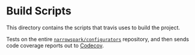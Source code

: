 # Build Scripts

This directory contains the scripts that travis uses to build the project.

Tests on the entire [`narrowspark/configurators`](https://github.com/narrowspark/configurators) repository,
and then sends code coverage reports out to [Codecov](https://codecov.io/github/narrowspark/configurators).
